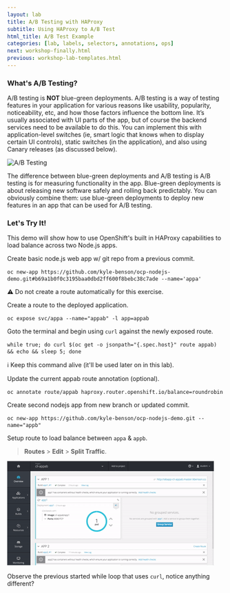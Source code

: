 ```yaml
---
layout: lab
title: A/B Testing with HAProxy
subtitle: Using HAProxy to A/B Test
html_title: A/B Test Example
categories: [lab, labels, selectors, annotations, ops]
next: workshop-finally.html
previous: workshop-lab-templates.html
---
```


### What's A/B Testing?

A/B testing is **NOT** blue-green deployments. A/B testing is a way of testing features in your application for various reasons like usability, popularity, noticeability, etc, and how those factors influence the bottom line. It’s usually associated with UI parts of the app, but of course the backend services need to be available to do this. You can implement this with application-level switches (ie, smart logic that knows when to display certain UI controls), static switches (in the application), and also using Canary releases (as discussed below).

<img alt="A/B Testing" src="{{ site.baseurl }}/www-default/screenshots/ab-testing.png" width="600"/><br/>

The difference between blue-green deployments and A/B testing is A/B testing is for measuring functionality in the app. Blue-green deployments is about releasing new software safely and rolling back predictably. You can obviously combine them: use blue-green deployments to deploy new features in an app that can be used for A/B testing.

### Let's Try It!
This demo will show how to use OpenShift's built in HAProxy capabilities to load balance across two Node.js apps.

Create basic node.js web app w/ git repo from a previous commit.

    oc new-app https://github.com/kyle-benson/ocp-nodejs-demo.git#b69a1b0f0c3195baa0dbd2ff600f8bebc38c7ade --name='appa'

:warning: Do not create a route automatically for this exercise.

Create a route to the deployed application.

    oc expose svc/appa --name="appab" -l app=appab

Goto the terminal and begin using `curl` against the newly exposed route.

    while true; do curl $(oc get -o jsonpath="{.spec.host}" route appab) && echo && sleep 5; done

:information_source: Keep this command alive (it'll be used later on in this lab).

Update the current appab route annotation (optional).

    oc annotate route/appab haproxy.router.openshift.io/balance=roundrobin

Create second nodejs app from new branch or updated commit.

    oc new-app https://github.com/kyle-benson/ocp-nodejs-demo.git --name="appb"

Setup route to load balance between `appa` & `appb`.

> **Routes** > **Edit** > **Split Traffic**.

  ![ocp route gif](screenshots/ocp_AB_routes.gif "Enabling an AB route in the UI")

Observe the previous started while loop that uses `curl`, notice anything different?
